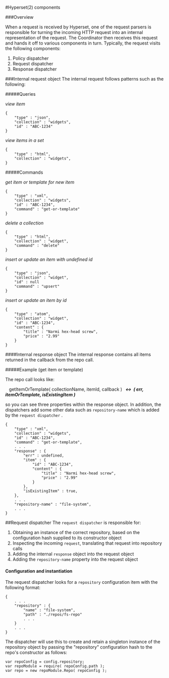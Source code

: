 #Hyperset(2) components

###Overview

When a request is received by Hyperset, one of the request parsers is responsible for turning the incoming HTTP request into an internal representation of the request. The Coordinator then receives this request and hands it off to various components in turn. Typically, the request visits the following components:

1. Policy dispatcher
2. Request dispatcher
3. Response dispatcher

###Internal request object
The internal request follows patterns such as the following:

#####Queries

_view item_

	{
		"type" : "json",
		"collection" : "widgets",
		"id" : "ABC-1234"
	}
_view items in a set_

	{
		"type" : "html",
		"collection" : "widgets",
	}
	
#####Commands

_get item or template for new item_

	{
		"type" : "xml",
		"collection" : "widgets",
		"id" : "ABC-1234",
		"command" : "get-or-template"
	}
_delete a collection_

	{
		"type" : "html",
		"collection" : "widget",
		"command" : "delete"
	}
_insert or update an item with undefined id_

	{
		"type" : "json",
		"collection" : "widget",
		"id" : null
		"command" : "upsert"
	}
_insert or update an item by id_

	{
		"type" : "atom",
		"collection" : "widget",
		"id" : "ABC-1234",
		"content" : {
			"title" : "Narmi hex-head screw",
			"price" : "2.99"
		}
	}

####Internal response object
The internal response contains all items returned in the callback from the repo call.

#####Example (get item or template)

The repo call looks like:


&nbsp;&nbsp;&nbsp;getItemOrTemplate( collectionName, itemId, callback ) ***&nbsp;&nbsp;&harr;&nbsp; ( err, itemOrTemplate, isExistingItem )***

so you can see three properties within the response object. In addition, the dispatchers add some other data such as `repository-name` which is added by the `request dispatcher`  .
	
	{
		"type" : "xml",
		"collection" : "widgets",
		"id" : "ABC-1234",
		"command" : "get-or-template",
		. . .
		"response" : {
			"err" : undefined,
			"item" : {
				"id" : "ABC-1234",
				"content" : {
					"title" : "Narmi hex-head screw",
					"price" : "2.99"
				}
			},
			"isExistingItem" : true,
		},
		. . .
		"repository-name" : "file-system",
		. . .
	}
 
	
##Request dispatcher
The `request dispatcher` is responsible for:

1. Obtaining an instance of the correct repository, based on the configuration hash supplied to its constructor object
2. Inspecting the incoming `request`, translating that request into repository calls
3. Adding the internal `response` object into the request object
4. Adding the `repository-name` property into the request object


#### Configuration and instantiation

The request dispatcher looks for a `repository` configuration item with the following format:

	{
		. . .
		"repository" : {
			"name" : "file-system",
			"path" : "./repos/fs-repo"
			. . .
		}
		. . .
	}
The dispatcher will use this to create and retain a singleton instance of the repository object by passing the "repository" configuration hash to the repo's constructor as follows:

	var repoConfig = config.repository;
	var repoModule = require( repoConfig.path );
	var repo = new repoModule.Repo( repoConfig );

